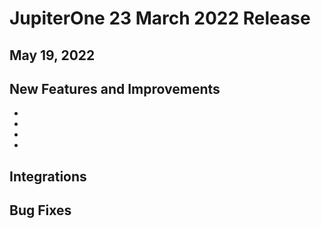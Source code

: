 # JupiterOne 23 March 2022 Release

## May 19, 2022



## New Features and Improvements
-  
-  
-  
-  

## Integrations





## Bug Fixes